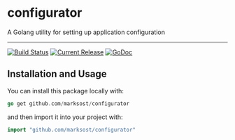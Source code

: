 # configurator

A Golang utility for setting up application configuration

---

[![Build Status](https://travis-ci.org/marksost/configurator.svg?branch=master)](https://travis-ci.org/marksost/configurator) [![Current Release](https://img.shields.io/badge/release-0.1.0-1eb0fc.svg)](https://github.com/marksost/configurator/releases/tag/0.1.0) [![GoDoc](https://godoc.org/github.com/marksost/configurator?status.svg)](https://godoc.org/github.com/marksost/configurator)

## Installation and Usage

You can install this package locally with:

```go
go get github.com/marksost/configurator
```

and then import it into your project with:

```go
import "github.com/marksost/configurator"
```
